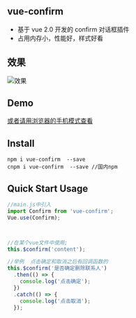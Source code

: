 ## vue-confirm

* 基于 vue 2.0 开发的 confirm 对话框插件
* 占用内存小，性能好，样式好看

## 效果
 ![效果](https://zwhgithub.github.io/vue-confirm/dist/demo2.jpeg)


 ## Demo
   [或者请用浏览器的手机模式查看](https://zwhgithub.github.io/vue-confirm/dist/#/)

## Install

```shell
npm i vue-confirm  --save
cnpm i vue-confirm  --save //国内npm
```
## Quick Start Usage

```javascript
//main.js中引入
import Confirm from 'vue-confirm';
Vue.use(Confirm);



//在某个vue文件中使用;
this.$confirm('content');

//举例  点击确定和取消之后有回调函数的
this.$confirm('是否确定删除联系人')
  .then(() => {
    console.log('点击确定');
  })
  .catch(() => {
    console.log('点击取消');
  });
```
